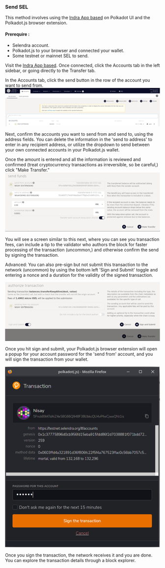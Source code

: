 ### Send SEL

This method involves using the [Indra App based](https://testnet.selendra.org) on Polkadot UI and the Polkadot.js browser extension.

#### Prerequire :
- Selendra account.
- Polkadot.js to your browser and connected your wallet.
- Some testnet or mainnet SEL to send.

Visit the [Indra App based](https://testnet.selendra.org). Once connected, click the Accounts tab in the left sidebar, or going directly to the Transfer tab.

In the Accounts tab, click the send button in the row of the account you want to send from.
![Account Tab](../assets/accounttabs.png "Account Tab")

Next, confirm the accounts you want to send from and send to, using the address fields. You can delete the information in the 'send to address' to enter in any recipient address, or utilize the dropdown to send between your own connected accounts in your Polkadot.js wallet.

Once the amount is entered and all the information is reviewed and confirmed (treat cryptocurrency transactions as irreversible, so be careful,) click "Make Transfer."
![Send fund](../assets/sendfund.png "Send fund")

You will see a screen similar to this next, where you can see you transaction fees, can include a tip to the validator who authors the block for faster processing of the transaction (uncommon,) and otherwise confirm the send by signing the transaction.

Advanced: You can also pre-sign but not submit this transaction to the network (uncommon) by using the bottom left 'Sign and Submit' toggle and entering a nonce and a duration for the validity of the signed transaction.

![Sign send](../assets/signsend.png "Sign send")

Once you hit sign and submit, your Polkadot.js browser extension will open a popup for your account password for the 'send from' account, and you will sign the transaction from your wallet.

![Sign PolkadotJS](../assets/polkajssnd.png "Sign PolkadotJS")

Once you sign the transaction, the network receives it and you are done. You can explore the transaction details through a block explorer.